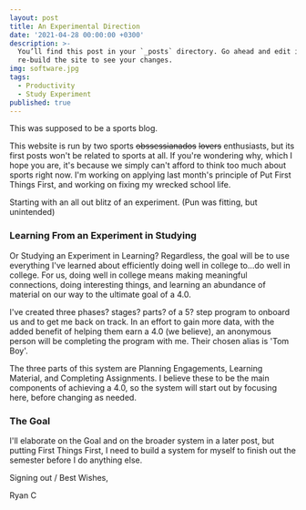 ```yaml
---
layout: post
title: An Experimental Direction
date: '2021-04-28 00:00:00 +0300'
description: >-
  You’ll find this post in your `_posts` directory. Go ahead and edit it and
  re-build the site to see your changes.
img: software.jpg
tags:
  - Productivity
  - Study Experiment
published: true
---
```


This was supposed to be a sports blog.  

This website is run by two sports ~~obssessianados~~ ~~lovers~~ enthusiasts, but its first posts won't be related to sports at all.  If you're wondering why, which I hope you are, it's because we simply can't afford to think too much about sports right now.  I'm working on applying last month's principle of Put First Things First, and working on fixing my wrecked school life.  

Starting with an all out blitz of an experiment.  (Pun was fitting, but unintended)
### Learning From an Experiment in Studying

Or Studying an Experiment in Learning?  Regardless, the goal will be to use everything I've learned about efficiently doing well in college to...do well in college.  For us, doing well in college means making meaningful connections, doing interesting things, and learning an abundance of material on our way to the ultimate goal of a 4.0.

I've created three phases? stages? parts?  of a 5? step program to onboard us and to get me back on track.  In an effort to gain more data, with the added benefit of helping them earn a 4.0 (we believe), an anonymous person will be completing the program with me.  Their chosen alias is 'Tom Boy'.  

The three parts of this system are Planning Engagements, Learning Material, and Completing Assignments.  I believe these to be the main components of achieving a 4.0, so the system will start out by focusing here, before changing as needed.

### The Goal

I'll elaborate on the Goal and on the broader system in a later post, but putting First Things First, I need to build a system for myself to finish out the semester before I do anything else.

Signing out / Best Wishes,

Ryan C
